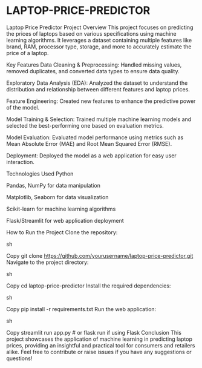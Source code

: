 # LAPTOP-PRICE-PREDICTOR
Laptop Price Predictor
Project Overview
This project focuses on predicting the prices of laptops based on various specifications using machine learning algorithms. It leverages a dataset containing multiple features like brand, RAM, processor type, storage, and more to accurately estimate the price of a laptop.

Key Features
Data Cleaning & Preprocessing: Handled missing values, removed duplicates, and converted data types to ensure data quality.

Exploratory Data Analysis (EDA): Analyzed the dataset to understand the distribution and relationship between different features and laptop prices.

Feature Engineering: Created new features to enhance the predictive power of the model.

Model Training & Selection: Trained multiple machine learning models and selected the best-performing one based on evaluation metrics.

Model Evaluation: Evaluated model performance using metrics such as Mean Absolute Error (MAE) and Root Mean Squared Error (RMSE).

Deployment: Deployed the model as a web application for easy user interaction.

Technologies Used
Python

Pandas, NumPy for data manipulation

Matplotlib, Seaborn for data visualization

Scikit-learn for machine learning algorithms

Flask/Streamlit for web application deployment

How to Run the Project
Clone the repository:

sh

Copy
git clone https://github.com/yourusername/laptop-price-predictor.git
Navigate to the project directory:

sh

Copy
cd laptop-price-predictor
Install the required dependencies:

sh

Copy
pip install -r requirements.txt
Run the web application:

sh

Copy
streamlit run app.py  # or flask run if using Flask
Conclusion
This project showcases the application of machine learning in predicting laptop prices, providing an insightful and practical tool for consumers and retailers alike. Feel free to contribute or raise issues if you have any suggestions or questions!
